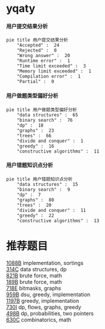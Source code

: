 # yqaty

<!-- tabs:start -->



#### **用户提交结果分析**

```mermaid
pie title 用户提交结果分析
    "Accepted" :  24
    "Rejected" :  0
    "Wrong answer" :  20
    "Runtime error" :  1
    "Time limit exceeded" :  3
    "Memory limit exceeded" :  1
    "Compilation error" :  1
    "Partial" :  0
```

#### **用户做题类型偏好分析**

```mermaid
pie title 用户做题类型偏好分析
    "data structures" :  65
    "binary search" :  76
    "dp" :  18
    "graphs" :  23
    "trees" :  66
    "divide and conquer" :  1
    "greedy" :  16
    "constructive algorithms" :  11
```
#### **用户错题知识点分析**

```mermaid
pie title 用户错题知识点分析
    "data structures" :  15
    "binary search" :  9
    "dp" :  7
    "graphs" :  80
    "trees" :  20
    "divide and conquer" :  11
    "greedy" :  22
    "constructive algorithms" :  13
```



<!-- tabs:end -->
# 推荐题目
[1088B](https://codeforces.com/contest/1088/problem/B)		implementation,
                        sortings		  
[314C](https://codeforces.com/contest/314/problem/C)		data structures,
                        dp		  
[821B](https://codeforces.com/contest/821/problem/B)		brute force,
                        math		  
[189B](https://codeforces.com/contest/189/problem/B)		brute force,
                        math		  
[718E](https://codeforces.com/contest/718/problem/E)		bitmasks,
                        graphs		  
[959B](https://codeforces.com/contest/959/problem/B)		dsu,
                        greedy,
                        implementation		  
[1197B](https://codeforces.com/contest/1197/problem/B)		greedy,
                        implementation		  
[730I](https://codeforces.com/contest/730/problem/I)		dp,
                        flows,
                        graphs,
                        greedy		  
[498B](https://codeforces.com/contest/498/problem/B)		dp,
                        probabilities,
                        two pointers		  
[630C](https://codeforces.com/contest/630/problem/C)		combinatorics,
                        math		  

